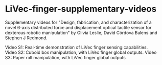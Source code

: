 # LiVec-finger-supplementary-videos

Supplementary videos for "Design, fabrication, and characterization of a novel 6-axis distributed force and displacement optical tactile sensor for dexterous robotic manipulation" by Olivia Leslie, David Córdova Bulens and Stephen J Redmond.

Video S1: Real-time demonstration of LiVec finger sensing capabilities.
Video S2: Cuboid box manipulation, with LiVec finger global outputs.
Video S3: Paper roll manipulation, with LiVec finger global outputs
